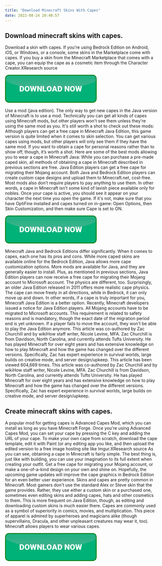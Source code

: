 ```yaml
---
title: "Download Minecraft Skins With Capes"
date: 2022-08-24 20:40:57
---
```


## Download minecraft skins with capes.

Download a skin with capes. If you're using Bedrock Edition on Android, iOS, or Windows, or a console, some skins in the Marketplace come with capes. If you buy a skin from the Minecraft Marketplace that comes with a cape, you can equip the cape as a cosmetic item through the Character Creator.XResearch source

[![button](https://github.com/minecraftbay/minecraftbay.github.io/blob/main/dlbutton.png?raw=true)](https://minecraftsync.com/download-minecraft-skin)


Use a mod (java edition). The only way to get new capes in the Java version of Minecraft is to use a mod. Technically you can get all kinds of capes using Minecraft mods, but other players won't see them unless they're using the same mod as you. It's still worth a shot to check out these mods:
Although players can get a free cape in Minecraft Java Edition, this game version is quite limited when it comes to skin selection. You can get various capes using mods, but other players will only see them if they have the same mod. If you want to obtain a cape for personal reasons rather than to show off, though, it’s worth a shot. Here are some of the best mods allowing you to wear a cape in Minecraft Java:
While you can purchase a pre-made caped skin, all methods of obtaining a cape in Minecraft described in previous sections are free. Java Edition players can get a free cape for migrating their Mojang account. Both Java and Bedrock Edition players can create custom cape designs and upload them to Minecraft.net, cost-free. Most mods also don’t require players to pay anything to use them. In other words, a cape in Minecraft isn’t some kind of lavish piece available only for nobles.
Once your cape is active, you should see it appear on your character the next time you open the game. If it's not, make sure that you have OptiFine installed and capes turned on in-game: Open Options, then Skin Customization, and then make sure Cape is set to ON.

[![button](https://github.com/minecraftbay/minecraftbay.github.io/blob/main/dlbutton.png?raw=true)](https://minecraftsync.com/download-minecraft-skin)


Minecraft Java and Bedrock Editions differ significantly. When it comes to capes, each one has its pros and cons. While more caped skins are available online for the Bedrock Edition, Java allows more cape customization options. More mods are available for Java, and they are generally easier to install. Plus, as mentioned in previous sections, Java Edition players can now receive a free cape for migrating their Mojang account to Microsoft account. The physics are different, too. Surprisingly, an older Java Edition released in 2011 offers more realistic cape physics. The cape can move freely in all directions, while in Bedrock, it can only move up and down. In other words, if a cape is truly important for you, Minecraft Java Edition is a better option.
Recently, Minecraft developers issued a notice for Java Edition players. All Mojang accounts have to be migrated to Microsoft accounts. This requirement is related to safety reasons and is mandatory, though the exact date of the migration period end is yet unknown. If a player fails to move the account, they won’t be able to play the Java Edition anymore.
This article was co-authored by Zac Churchill and by wikiHow staff writer, Nicole Levine, MFA. Zac Churchill is from Davidson, North Carolina, and currently attends Tufts University. He has played Minecraft for over eight years and has extensive knowledge on how to play Minecraft and how the game has changed over the different versions. Specifically, Zac has expert experience in survival worlds, large builds on creative mode, and server design/upkeep. This article has been viewed 604,669 times.
This article was co-authored by Zac Churchill and by wikiHow staff writer, Nicole Levine, MFA. Zac Churchill is from Davidson, North Carolina, and currently attends Tufts University. He has played Minecraft for over eight years and has extensive knowledge on how to play Minecraft and how the game has changed over the different versions. Specifically, Zac has expert experience in survival worlds, large builds on creative mode, and server design/upkeep.

## Create minecraft skins with capes.

A popular mod for getting capes is Advanced Capes Mod, which you can install as long as you have Minecraft Forge. Once you're using Advanced Capes Mod, you can set your cape by pressing the C key and adding the URL of your cape. To make your own cape from scratch, download the cape template, edit it with Paint (or any editing app you like, and then upload the edited version to a free image hosting site like Imgur.XResearch source
As you can see, obtaining a cape in Minecraft is fairly simple. The best thing is, just like with building, you can use your imagination to its full extent when creating your outfit. Get a free cape for migrating your Mojang account, or make a one-of-a-kind design on your own and shine on. Hopefully, the upcoming game updates will improve the cape graphics in Bedrock Edition for an even better user experience.
Skins and capes are pretty common in Minecraft. Most gamers don't use the standard Alex or Steve skin that the game provides. Rather, they use either a custom skin or a purchased one, sometimes even editing skins and adding capes, hats and other cosmetics to them. This is more frequent on Java Edition, though, as editing and downloading custom skins is much easier there.
Capes are commonly used as a symbol of superiority in comics, movies, and multiplication. This piece of apparel is admired by superheroes and magicians alike (though supervillains, Dracula, and other unpleasant creatures may wear it, too). Minecraft allows players to wear various capes.


[![button](https://github.com/minecraftbay/minecraftbay.github.io/blob/main/dlbutton.png?raw=true)](https://minecraftsync.com/download-minecraft-skin)